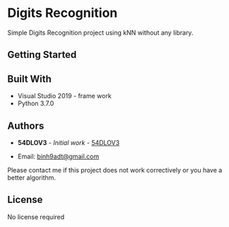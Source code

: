 # Digits Recognition

Simple Digits Recognition project using kNN without any library.

## Getting Started



## Built With

* Visual Studio 2019 - frame work
* Python 3.7.0

## Authors

* **54DLOV3** - *Initial work* - [54DLOV3](https://https://github.com/54DL0V3)

* Email: binh9adt@gmail.com

Please contact me if this project does not work correctively or you have a better algorithm.

## License

No license required

